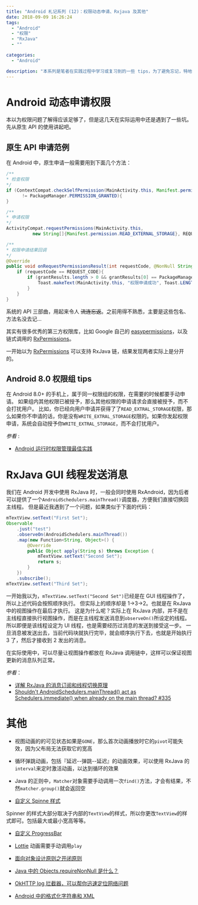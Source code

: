 ```yaml
---
title: "Android 札记系列 (12)：权限动态申请、Rxjava 及其他"
date: 2018-09-09 16:26:24
tags:
  - "Android"
  - "权限"
  - "RxJava"
  - ""

categories:
  - "Android"

description: "本系列是笔者在实践过程中学习或复习到的一些 tips，为了避免忘记，特地记下来。本节记录的是了解 Android 动态权限申请、RxJava GUI 线程消息队列、Lottie 动画播放的问题和一些其他的 tips..."
---
```


# Android 动态申请权限

本以为权限问题了解得应该足够了，但是这几天在实际运用中还是遇到了一些坑。先从原生 API 的使用讲起吧。

## 原生 API 申请范例

在 Android 中，原生申请一般需要用到下面几个方法：

```java
/**
* 检查权限
*/
if (ContextCompat.checkSelfPermission(MainActivity.this, Manifest.permission.READ_EXTERNAL_STORAGE)
      != PackageManager.PERMISSION_GRANTED){
}

/**
* 申请权限
*/
ActivityCompat.requestPermissions(MainActivity.this,
          new String[]{Manifest.permission.READ_EXTERNAL_STORAGE}, REQUEST_CODE);

/**
* 权限申请结果回调
*/
@Override
public void onRequestPermissionsResult(int requestCode, @NonNull String[] permissions, @NonNull int[] grantResults) {
    if (requestCode == REQUEST_CODE){
        if (grantResults.length > 0 && grantResults[0] == PackageManager.PERMISSION_GRANTED){
            Toast.makeText(MainActivity.this, "权限申请成功", Toast.LENGTH_SHORT).show();
        }
    }
}

```

系统的 API 三部曲，用起来令人 ~~流连忘返~~。之前用得不熟悉，主要是这些包名、方法名没去记...

其实有很多优秀的第三方权限库，比如 Google 自己的 [easypermissions](https://github.com/googlesamples/easypermissions)，以及链式调用的 [RxPermissions](https://github.com/tbruyelle/RxPermissions)。

一开始以为 [RxPermissions](https://github.com/tbruyelle/RxPermissions) 可以支持 RxJava 链，结果发现两者实际上是分开的。

## Android 8.0 权限组 tips

在 Android 8.0+ 的手机上，属于同一权限组的权限，在需要的时候都要手动申请。
如果组内其他权限已被授予，那么其他权限的申请请求会直接被授予，而不会打扰用户。
比如，你已经向用户申请并获得了了`READ_EXTRAL_STORAGE`权限，那么如果你不申请的话，你是没有`WRITE_EXTRAL_STORAGE`权限的。如果你发起权限申请，系统会自动授予你`WRITE_EXTRAL_STORAGE`，而不会打扰用户。

*参看* :

- [Android 运行时权限管理最佳实践](https://www.jianshu.com/p/fb7a4c307a10)

# RxJava GUI 线程发送消息

我们在 Android 开发中使用 RxJava 时，一般会同时使用 RxAndroid，因为后者可以提供了一个`AndroidSchedulers.mainThread()`调度器，方便我们直接切换回主线程。
但是最近我遇到了一个问题，如果类似于下面的代码：

```java
mTextView.setText("First Set");
Observable
    .just("test")
    .observeOn(AndroidSchedulers.mainThread())
    .map(new Function<String, Object>() {
        @Override
        public Object apply(String s) throws Exception {
            mTextView.setText("Second Set");
            return s;
        }
    })
    .subscribe();
mTextView.setText("Third Set");
```

一开始我以为，`mTextView.setText("Second Set")`已经是在 GUI 线程操作了，所以上述代码会按照顺序执行。
但实际上的顺序却是 1->3->2。也就是在 RxJava 中的视图操作在最后才执行。
这是为什么呢？实际上在 RxJava 内部，并不是在主线程直接执行视图操作，而是在主线程发送消息到`observeOn()`所设定的线程。所以即便是该线程设定为 UI 线程，也是需要经历过消息的发送到接受这一步。
一旦消息被发送出去，当前代码块就执行完毕，就会顺序执行下去，也就是开始执行 3 了，然后才接收到 2 发出的消息。

在实际使用中，可以尽量让视图操作都放在 RxJava 调用链中，这样可以保证视图更新的消息队列正常。

*参看*：

- [详解 RxJava 的消息订阅和线程切换原理](https://juejin.im/post/5b1fbd796fb9a01e8c5fd847)
- [Shouldn't AndroidSchedulers.mainThread() act as Schedulers.immediate() when already on the main thread? #335](https://github.com/ReactiveX/RxAndroid/issues/335)

# 其他

- 视图动画的的可见状态如果是`GONE`，那么首次动画播放时它的`pivot`可能失效，因为父布局无法获取它的宽高

- 循环弹跳动画，包括『延迟--弹跳--延迟』的动画效果，可以使用 RxJava 的`interval`来定时激活动画，以达到循环的效果

- Java 的正则中，`Matcher`对象需要手动调用一次`find()`方法，才会有结果，不然`matcher.group()`就会返回空

- [自定义 Spinne 样式](https://stackoverflow.com/questions/2927012/how-can-i-change-decrease-the-android-spinner-size)

Spinner 的样式大部分取决于内部的`TextView`的样式，所以你更改`TextView`的样式即可。包括最大或最小宽高等等。

- [自定义 ProgressBar](https://stackoverflow.com/questions/16893209/how-to-customize-a-progress-bar-in-android)

- [Lottie](https://github.com/airbnb/lottie-android) 动画需要手动调用`play`

- [面向对象设计原则之开闭原则](https://gof.quanke.name/面向对象设计原则之开闭原则.html)

- [Java 中的 Objects.requireNonNull 是什么？](https://stackoverflow.com/questions/45632920/why-should-one-use-objects-requirenonnull/45632962)

- [OkHTTP log 拦截器，可以帮你迅速定位网络问题](https://stackoverflow.com/questions/34133621/retrofit-400-bad-request)

- [Android 中的格式化字符串和 XML](https://stackoverflow.com/questions/33164886/android-textview-do-not-concatenate-text-displayed-with-settext)






